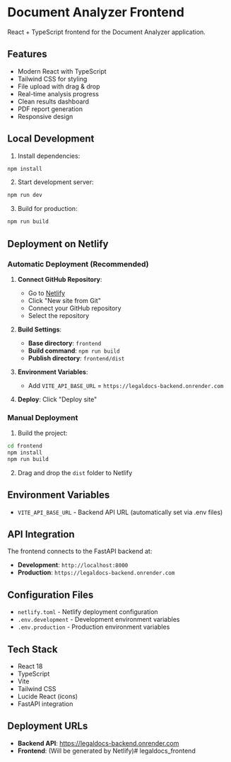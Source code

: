 # Document Analyzer Frontend

React + TypeScript frontend for the Document Analyzer application.

## Features

- Modern React with TypeScript
- Tailwind CSS for styling
- File upload with drag & drop
- Real-time analysis progress
- Clean results dashboard
- PDF report generation
- Responsive design

## Local Development

1. Install dependencies:
```bash
npm install
```

2. Start development server:
```bash
npm run dev
```

3. Build for production:
```bash
npm run build
```

## Deployment on Netlify

### Automatic Deployment (Recommended)

1. **Connect GitHub Repository**:
   - Go to [Netlify](https://netlify.com)
   - Click "New site from Git"
   - Connect your GitHub repository
   - Select the repository

2. **Build Settings**:
   - **Base directory**: `frontend`
   - **Build command**: `npm run build`
   - **Publish directory**: `frontend/dist`

3. **Environment Variables**:
   - Add `VITE_API_BASE_URL` = `https://legaldocs-backend.onrender.com`

4. **Deploy**: Click "Deploy site"

### Manual Deployment

1. Build the project:
```bash
cd frontend
npm install
npm run build
```

2. Drag and drop the `dist` folder to Netlify

## Environment Variables

- `VITE_API_BASE_URL` - Backend API URL (automatically set via .env files)

## API Integration

The frontend connects to the FastAPI backend at:
- **Development**: `http://localhost:8000`
- **Production**: `https://legaldocs-backend.onrender.com`

## Configuration Files

- `netlify.toml` - Netlify deployment configuration
- `.env.development` - Development environment variables
- `.env.production` - Production environment variables

## Tech Stack

- React 18
- TypeScript
- Vite
- Tailwind CSS
- Lucide React (icons)
- FastAPI integration

## Deployment URLs

- **Backend API**: https://legaldocs-backend.onrender.com
- **Frontend**: (Will be generated by Netlify)#   l e g a l d o c s _ f r o n t e n d 
 
 
